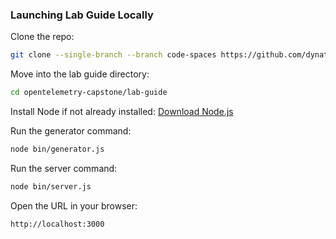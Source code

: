 ### Launching Lab Guide Locally

Clone the repo:
```sh
git clone --single-branch --branch code-spaces https://github.com/dynatrace-wwse/enablement-kubernetes-opentelemetry/tree/main/lab-modules/opentelemetry-capstone.git
```

Move into the lab guide directory:
```sh
cd opentelemetry-capstone/lab-guide
```

Install Node if not already installed:
[Download Node.js](https://nodejs.org/en/download/package-manager)

Run the generator command:
```sh
node bin/generator.js
```

Run the server command:
```sh
node bin/server.js
```

Open the URL in your browser:
```text
http://localhost:3000
```